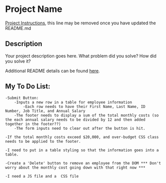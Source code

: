 # Project Name

[Project Instructions](./INSTRUCTIONS.md), this line may be removed once you have updated the README.md

## Description

Your project description goes here. What problem did you solve? How did you solve it?

Additional README details can be found [here](https://github.com/PrimeAcademy/readme-template/blob/master/README.md).

## My To Do List:
    -Submit Button:
        -Inputs a new row in a table for employee information
            -Each row needs to have their First Name, Last Name, ID Number, Job Title, and Annual Salary
        -The footer needs to display a sum of the total monthly costs (so the each annual salary needs to be divided by 12 and then added together in the footer??)
        -The form inputs need to clear out after the button is hit.

    -If the total monthly costs exceed $20,000, and over-budget CSS class needs to be applied to the footer.

    -I need to put in a table styling so that the information goes into a table.

    -Create a 'Delete' button to remove an employee from the DOM *** Don't worry about the monthly cost going down with that right now ***

    -I need a JS file and a  CSS file